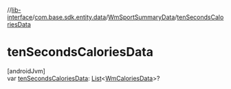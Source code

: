 //[lib-interface](../../../index.md)/[com.base.sdk.entity.data](../index.md)/[WmSportSummaryData](index.md)/[tenSecondsCaloriesData](ten-seconds-calories-data.md)

# tenSecondsCaloriesData

[androidJvm]\
var [tenSecondsCaloriesData](ten-seconds-calories-data.md): [List](https://kotlinlang.org/api/latest/jvm/stdlib/kotlin.collections/-list/index.html)&lt;[WmCaloriesData](../-wm-calories-data/index.md)&gt;?
